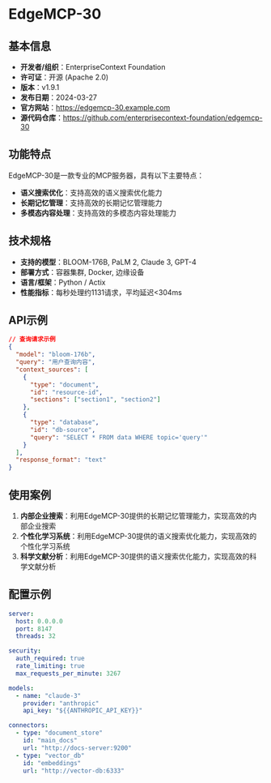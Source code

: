 # EdgeMCP-30

## 基本信息

- **开发者/组织**：EnterpriseContext Foundation
- **许可证**：开源 (Apache 2.0)
- **版本**：v1.9.1
- **发布日期**：2024-03-27
- **官方网站**：https://edgemcp-30.example.com
- **源代码仓库**：https://github.com/enterprisecontext-foundation/edgemcp-30

## 功能特点

EdgeMCP-30是一款专业的MCP服务器，具有以下主要特点：

- **语义搜索优化**：支持高效的语义搜索优化能力
- **长期记忆管理**：支持高效的长期记忆管理能力
- **多模态内容处理**：支持高效的多模态内容处理能力


## 技术规格

- **支持的模型**：BLOOM-176B, PaLM 2, Claude 3, GPT-4
- **部署方式**：容器集群, Docker, 边缘设备
- **语言/框架**：Python / Actix
- **性能指标**：每秒处理约1131请求，平均延迟<304ms

## API示例

```json
// 查询请求示例
{
  "model": "bloom-176b",
  "query": "用户查询内容",
  "context_sources": [
    {
      "type": "document",
      "id": "resource-id",
      "sections": ["section1", "section2"]
    },
    {
      "type": "database",
      "id": "db-source",
      "query": "SELECT * FROM data WHERE topic='query'"
    }
  ],
  "response_format": "text"
}
```

## 使用案例

1. **内部企业搜索**：利用EdgeMCP-30提供的长期记忆管理能力，实现高效的内部企业搜索
2. **个性化学习系统**：利用EdgeMCP-30提供的语义搜索优化能力，实现高效的个性化学习系统
3. **科学文献分析**：利用EdgeMCP-30提供的语义搜索优化能力，实现高效的科学文献分析


## 配置示例

```yaml
server:
  host: 0.0.0.0
  port: 8147
  threads: 32

security:
  auth_required: true
  rate_limiting: true
  max_requests_per_minute: 3267

models:
  - name: "claude-3"
    provider: "anthropic"
    api_key: "${{ANTHROPIC_API_KEY}}"

connectors:
  - type: "document_store"
    id: "main_docs"
    url: "http://docs-server:9200"
  - type: "vector_db"
    id: "embeddings"
    url: "http://vector-db:6333"
```